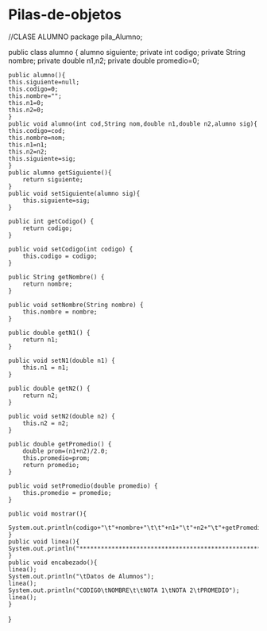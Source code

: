 # Pilas-de-objetos
//CLASE ALUMNO
package pila_Alumno;


public class alumno {
    alumno siguiente;
    private int codigo;
    private String nombre;
    private double n1,n2;
    private double promedio=0;
    
    public alumno(){
    this.siguiente=null;
    this.codigo=0;
    this.nombre="";
    this.n1=0;
    this.n2=0;
    }
    public void alumno(int cod,String nom,double n1,double n2,alumno sig){
    this.codigo=cod;
    this.nombre=nom;
    this.n1=n1;
    this.n2=n2;
    this.siguiente=sig;
    }
    public alumno getSiguiente(){
        return siguiente;
    }
    public void setSiguiente(alumno sig){
        this.siguiente=sig;    
    }

    public int getCodigo() {
        return codigo;
    }

    public void setCodigo(int codigo) {
        this.codigo = codigo;
    }

    public String getNombre() {
        return nombre;
    }

    public void setNombre(String nombre) {
        this.nombre = nombre;
    }

    public double getN1() {
        return n1;
    }

    public void setN1(double n1) {
        this.n1 = n1;
    }

    public double getN2() {
        return n2;
    }

    public void setN2(double n2) {
        this.n2 = n2;
    }

    public double getPromedio() {
        double prom=(n1+n2)/2.0;
        this.promedio=prom;
        return promedio;
    }

    public void setPromedio(double promedio) {
        this.promedio = promedio;
    }
    
    public void mostrar(){
        
    System.out.println(codigo+"\t"+nombre+"\t\t"+n1+"\t"+n2+"\t"+getPromedio());
    }
    public void linea(){
    System.out.println("***********************************************************");  
    }
    public void encabezado(){
    linea();
    System.out.println("\tDatos de Alumnos");
    linea();
    System.out.println("CODIGO\tNOMBRE\t\tNOTA 1\tNOTA 2\tPROMEDIO");
    linea();
    }
    

}
